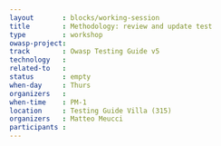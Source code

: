 ```yaml
---
layout       : blocks/working-session
title        : Methodology: review and update test
type         : workshop
owasp-project: 
track        : Owasp Testing Guide v5
technology   :
related-to   :
status       : empty
when-day     : Thurs
organizers   : 
when-time    : PM-1
location     : Testing Guide Villa (315)
organizers   : Matteo Meucci
participants : 
---
```


